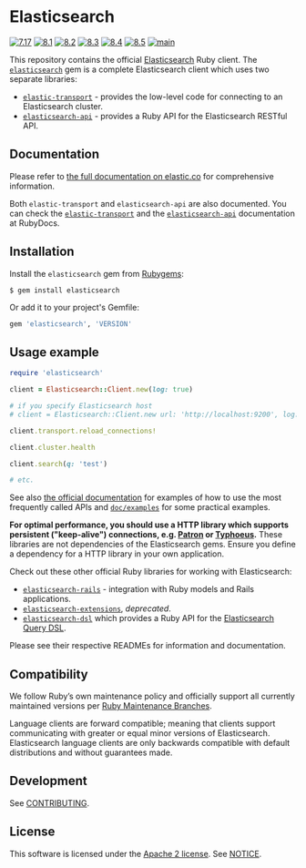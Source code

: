 # Elasticsearch
[![7.17](https://github.com/elastic/elasticsearch-ruby/actions/workflows/7.17.yml/badge.svg?branch=7.17)](https://github.com/elastic/elasticsearch-ruby/actions/workflows/7.17.yml) [![8.1](https://github.com/elastic/elasticsearch-ruby/actions/workflows/8.1.yml/badge.svg?branch=8.1)](https://github.com/elastic/elasticsearch-ruby/actions/workflows/8.1.yml) [![8.2](https://github.com/elastic/elasticsearch-ruby/actions/workflows/8.2.yml/badge.svg?branch=8.2)](https://github.com/elastic/elasticsearch-ruby/actions/workflows/8.2.yml) [![8.3](https://github.com/elastic/elasticsearch-ruby/actions/workflows/8.3.yml/badge.svg?branch=8.3)](https://github.com/elastic/elasticsearch-ruby/actions/workflows/8.3.yml) [![8.4](https://github.com/elastic/elasticsearch-ruby/actions/workflows/8.4.yml/badge.svg?branch=8.4)](https://github.com/elastic/elasticsearch-ruby/actions/workflows/8.4.yml) [![8.5](https://github.com/elastic/elasticsearch-ruby/actions/workflows/8.5.yml/badge.svg?branch=8.5)](https://github.com/elastic/elasticsearch-ruby/actions/workflows/8.5.yml) [![main](https://github.com/elastic/elasticsearch-ruby/actions/workflows/main.yml/badge.svg)](https://github.com/elastic/elasticsearch-ruby/actions/workflows/main.yml)

This repository contains the official [Elasticsearch](https://www.elastic.co/products/elasticsearch) Ruby client. The [`elasticsearch`](https://github.com/elasticsearch/elasticsearch-ruby/tree/main/elasticsearch) gem is a complete Elasticsearch client which uses two separate libraries:

* [`elastic-transport`](https://github.com/elastic/elastic-transport-ruby) - provides the low-level code for connecting to an Elasticsearch cluster.
* [`elasticsearch-api`](https://github.com/elasticsearch/elasticsearch-ruby/tree/main/elasticsearch-api) - provides a Ruby API for the Elasticsearch RESTful API.

## Documentation

Please refer to [the full documentation on elastic.co](https://www.elastic.co/guide/en/elasticsearch/client/ruby-api/current/index.html) for comprehensive information.

Both `elastic-transport` and `elasticsearch-api` are also documented. You can check the [`elastic-transport`](https://rubydoc.info/github/elastic/elastic-transport-ruby/) and the [`elasticsearch-api`](http://rubydoc.info/gems/elasticsearch-api) documentation at RubyDocs.

## Installation

Install the `elasticsearch` gem from [Rubygems](https://rubygems.org/gems/elasticsearch):

```
$ gem install elasticsearch
```

Or add it to your project's Gemfile:

```ruby
gem 'elasticsearch', 'VERSION'
```

## Usage example

```ruby
require 'elasticsearch'

client = Elasticsearch::Client.new(log: true)

# if you specify Elasticsearch host
# client = Elasticsearch::Client.new url: 'http://localhost:9200', log: true

client.transport.reload_connections!

client.cluster.health

client.search(q: 'test')

# etc.
```

See also [the official documentation](https://www.elastic.co/guide/en/elasticsearch/client/ruby-api/current/examples.html) for examples of how to use the most frequently called APIs and [`doc/examples`](https://github.com/elastic/elasticsearch-ruby/blob/main/docs/examples/) for some practical examples.

**For optimal performance, you should use a HTTP library which supports persistent ("keep-alive") connections, e.g. [Patron](https://github.com/toland/patron) or [Typhoeus](https://github.com/typhoeus/typhoeus).** These libraries are not dependencies of the Elasticsearch gems. Ensure you define a dependency for a HTTP library in your own application.

Check out these other official Ruby libraries for working with Elasticsearch:

* [`elasticsearch-rails`](https://github.com/elasticsearch/elasticsearch-rails) - integration with Ruby models and Rails applications.
* [`elasticsearch-extensions`](https://github.com/elastic/elasticsearch-ruby/tree/7.17/elasticsearch-extensions), *deprecated*.
* [`elasticsearch-dsl`](https://github.com/elastic/elasticsearch-dsl-ruby) which provides a Ruby API for the [Elasticsearch Query DSL](https://www.elastic.co/guide/en/elasticsearch/reference/current/query-dsl.html).

Please see their respective READMEs for information and documentation.

## Compatibility

We follow Ruby’s own maintenance policy and officially support all currently maintained versions per [Ruby Maintenance Branches](https://www.ruby-lang.org/en/downloads/branches/).

Language clients are forward compatible; meaning that clients support communicating with greater or equal minor versions of Elasticsearch. Elasticsearch language clients are only backwards compatible with default distributions and without guarantees made.

## Development

See [CONTRIBUTING](https://github.com/elastic/elasticsearch-ruby/blob/main/CONTRIBUTING.md).

## License

This software is licensed under the [Apache 2 license](./LICENSE). See [NOTICE](./NOTICE).

